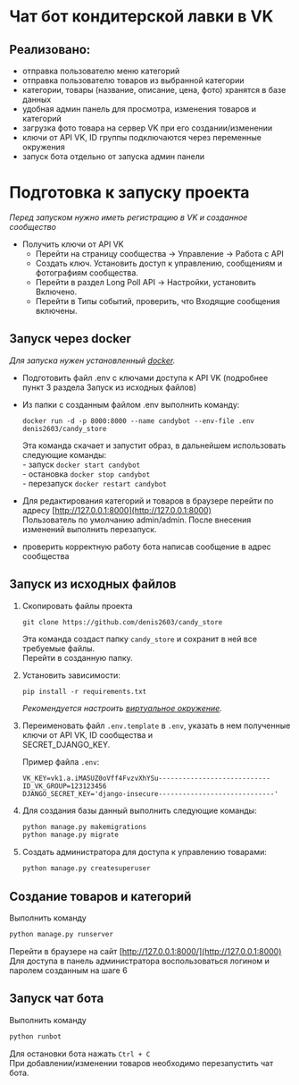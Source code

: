 Чат бот кондитерской лавки в VK
===============================

Реализовано:
-----------
 - отправка пользователю меню категорий
 - отправка пользователю товаров из выбранной категории
 - категории, товары (название, описание, цена, фото) хранятся в базе данных
 - удобная админ панель для просмотра, изменения товаров и категорий 
 - загрузка фото товара на сервер VK при его создании/изменении
 - ключи от API VK, ID группы подключаются через переменные окружения
 - запуск бота отдельно от запуска админ панели

Подготовка к запуску проекта
============================
*Перед запуском нужно иметь регистрацию в VK и созданное сообщество*

-  Получить ключи от API VK
     - Перейти на страницу сообщества -> Управление -> Работа с API
     - Создать ключ. Установить доступ к управлению, сообщениям и фотографиям сообщества.
     - Перейти в раздел Long Poll API -> Настройки, установить Включено.
     - Перейти в Типы событий, проверить, что Входящие сообщения включены.
 
Запуск через docker
-------------------
*Для запуска нужен установленный [docker](https://www.docker.com/).*  

 - Подготовить файл .env с ключами доступа к API VK (подробнее пункт 3 раздела Запуск из исходных файлов)

 - Из папки с созданным файлом .env выполнить команду:  

      ```commandline
      docker run -d -p 8000:8000 --name candybot --env-file .env denis2603/candy_store
      ```  
      Эта команда скачает и запустит образ, в дальнейшем использовать следующие команды:  
       - запуск `docker start candybot`  
       - остановка  `docker stop candybot`  
       - перезапуск  `docker restart candybot`  

 - Для редактирования категорий и товаров в браузере перейти по адресу [http://127.0.0.1:8000](http://127.0.0.1:8000)  
   Пользователь по умолчанию admin/admin. После внесения изменений выполнить перезапуск. 
 - проверить корректную работу бота написав сообщение в адрес сообщества 


Запуск из исходных файлов
-------------------------

1. Скопировать файлы проекта
    ```commandline
    git clone https://github.com/denis2603/candy_store
    ```
    Эта команда создаст папку `candy_store`  и сохранит в ней все требуемые файлы.  
    Перейти в созданную папку. 
    
   

2. Установить зависимости:
    ```commandline
    pip install -r requirements.txt
    ```
    *Рекомендуется настроить [виртуальное окружение](https://docs.python.org/3/library/venv.html).*

3. Переименовать файл `.env.template` в `.env`, указать в нем полученные ключи от API VK, ID сообщества и  
SECRET_DJANGO_KEY.

    Пример файла `.env`:
    ```dotenv
    VK_KEY=vk1.a.iMASUZ0oVff4FvzvXhYSu----------------------------
    ID_VK_GROUP=123123456
    DJANGO_SECRET_KEY='django-insecure-----------------------------'
    ```
   
4. Для создания базы данный выполнить следующие команды:

    ```bash
    python manage.py makemigrations
    python manage.py migrate
    ```

5. Создать администратора для доступа к управлению товарами:

    ```bash
    python manage.py createsuperuser
    ```

Создание товаров и категорий
----------------------------

Выполнить команду

```bash
python manage.py runserver
```

Перейти в браузере на сайт [http://127.0.0.1:8000/](http://127.0.0.1:8000)  
Для доступа в панель администратора воспользоваться логином и паролем созданным на шаге 6

Запуск чат бота
---------------
Выполнить команду

```bash
python runbot
```
Для остановки бота нажать `Ctrl + C`  
При добавлении/изменении товаров необходимо перезапустить чат бота. 
